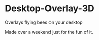 # Desktop-Overlay-3D
Overlays flying bees on your desktop

Made over a weekend just for the fun of it.
